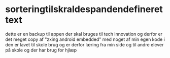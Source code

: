 # sorteringtilskraldespandendefinerettext
dette er en backup til appen der skal bruges til tech innovation og derfor er det meget copy af "zxing android embedded" med noget af min egen kode i den er lavet til skole brug og er derfor læring fra min side og til andre elever på skole og der har brug for hjlæp
